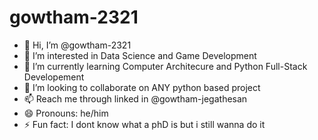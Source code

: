 # gowtham-2321
- 👋 Hi, I’m @gowtham-2321
- 👀 I’m interested in Data Science and Game Development
- 🌱 I’m currently learning Computer Architecure and Python Full-Stack Developement
- 💞️ I’m looking to collaborate on ANY python based project
- 📫 Reach me through linked in @gowtham-jegathesan
- 😄 Pronouns: he/him
- ⚡ Fun fact: I dont know what a phD is but i still wanna do it
